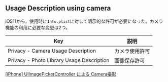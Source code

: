 ## Usage Description using camera

iOS11から，使用時に`Info.plist`に対して明示的な許可が必要になった。カメラ機能の利用に必要な変更は2つ。

| Key | 説明 |
|---|---|
| Privacy - Camera Usage Description | カメラ使用許可 |
| Privacy - Photo Library Usage Description | 画像保存許可 |

[[iPhone] UIImagePickerController による Camera撮影](https://i-app-tec.com/ios/camera.html)

